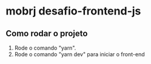 # mobrj desafio-frontend-js

## Como rodar o projeto

1. Rode o comando "yarn".
2. Rode o comando "yarn dev" para iniciar o front-end